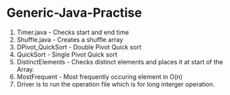 # Generic-Java-Practise
1. Timer.java -  Checks start and end time
2. Shuffle.java - Creates a shuffle array
3. DPivot_QuickSort - Double Pivot Quick sort
4. QuickSort - Single Pivot Quick sort
5. DistinctElements - Checks distinct elements and places it at start of the Array.
6. MostFrequent - Most frequently occuring element in O(n)
7. Driver is to run the operation file which is for long interger operation.
